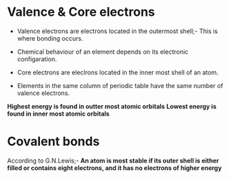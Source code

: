 # Valence & Core electrons

* Valence electrons are electrons located in the outermost shell;- This
is where bonding occurs.

* Chemical behaviour of an element depends on its electronic configaration.

* Core electrons are eleclrons located in the inner most shell of an atom.

* Elements in the same column of periodic table have the same number
of valence electrons.

**Highest energy is found in outter most atomic orbitals**
**Lowest energy is found in inner most atomic orbitals**

# Covalent bonds
According to G.N.Lewis;-
**An atom is most stable if its outer shell is either filled or contains eight electrons, and it has no electrons of higher energy**



